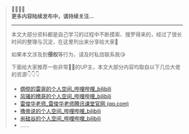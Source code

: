 > 🎈🎈🎈🎈  
> **更多内容陆续发布中，请持续关注...**
>
> ------
>
> 本文大部分资料都是自己学习的过程中不断摸索、搜罗得来的，经过了很长时间的整理与沉淀，在这里列出来分享给大家:muscle:
>
> 如果本文涉及到**侵权**等行为，请及时私信联系我:kissing_heart:
>
> 下面给大家推荐一些非常:cow2::beer:的UP主，本文大部分内容均取自以下几位大佬的资源:point_down::point_down::point_down:
>
> - [倜傥的雷哥的个人空间_哔哩哔哩_bilibili ](https://space.bilibili.com/328600605)
> - [风骚的稽哥的个人空间_哔哩哔哩_bilibili](https://space.bilibili.com/12327895)
> - [雷俊华老师_雷俊华老师腾讯课堂官网 (qq.com) ](https://leijh.ke.qq.com/)
> - [撸帝说的个人空间_哔哩哔哩_bilibili ](https://space.bilibili.com/31137138)
> - [尚硅谷的个人空间_哔哩哔哩_bilibili ](https://space.bilibili.com/302417610)
> - ......
